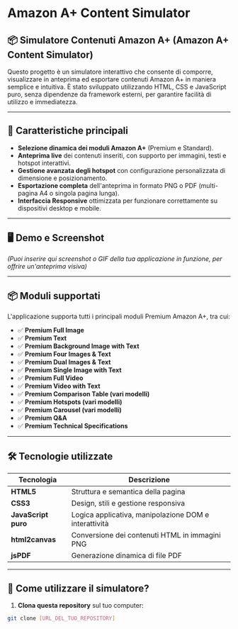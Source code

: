 # Amazon A+ Content Simulator

## 📦 Simulatore Contenuti Amazon A+ (Amazon A+ Content Simulator)

Questo progetto è un simulatore interattivo che consente di comporre, visualizzare in anteprima ed esportare contenuti Amazon A+ in maniera semplice e intuitiva. È stato sviluppato utilizzando HTML, CSS e JavaScript puro, senza dipendenze da framework esterni, per garantire facilità di utilizzo e immediatezza.

---

## 🚀 Caratteristiche principali

- **Selezione dinamica dei moduli Amazon A+** (Premium e Standard).
- **Anteprima live** dei contenuti inseriti, con supporto per immagini, testi e hotspot interattivi.
- **Gestione avanzata degli hotspot** con configurazione personalizzata di dimensione e posizionamento.
- **Esportazione completa** dell'anteprima in formato PNG o PDF (multi-pagina A4 o singola pagina lunga).
- **Interfaccia Responsive** ottimizzata per funzionare correttamente su dispositivi desktop e mobile.

---

## 🖥️ Demo e Screenshot

*(Puoi inserire qui screenshot o GIF della tua applicazione in funzione, per offrire un'anteprima visiva)*

---

## 📦 Moduli supportati

L'applicazione supporta tutti i principali moduli Premium Amazon A+, tra cui:

- ✅ **Premium Full Image**
- ✅ **Premium Text**
- ✅ **Premium Background Image with Text**
- ✅ **Premium Four Images & Text**
- ✅ **Premium Dual Images & Text**
- ✅ **Premium Single Image with Text**
- ✅ **Premium Full Video**
- ✅ **Premium Video with Text**
- ✅ **Premium Comparison Table (vari modelli)**
- ✅ **Premium Hotspots (vari modelli)**
- ✅ **Premium Carousel (vari modelli)**
- ✅ **Premium Q&A**
- ✅ **Premium Technical Specifications**

---

## 🛠️ Tecnologie utilizzate

| Tecnologia | Descrizione |
|------------|-------------|
| **HTML5** | Struttura e semantica della pagina |
| **CSS3** | Design, stili e gestione responsiva |
| **JavaScript puro** | Logica applicativa, manipolazione DOM e interattività |
| **html2canvas** | Conversione dei contenuti HTML in immagini PNG |
| **jsPDF** | Generazione dinamica di file PDF |

---

## 🚦 Come utilizzare il simulatore?

1. **Clona questa repository** sul tuo computer:
```bash
git clone [URL_DEL_TUO_REPOSITORY]
